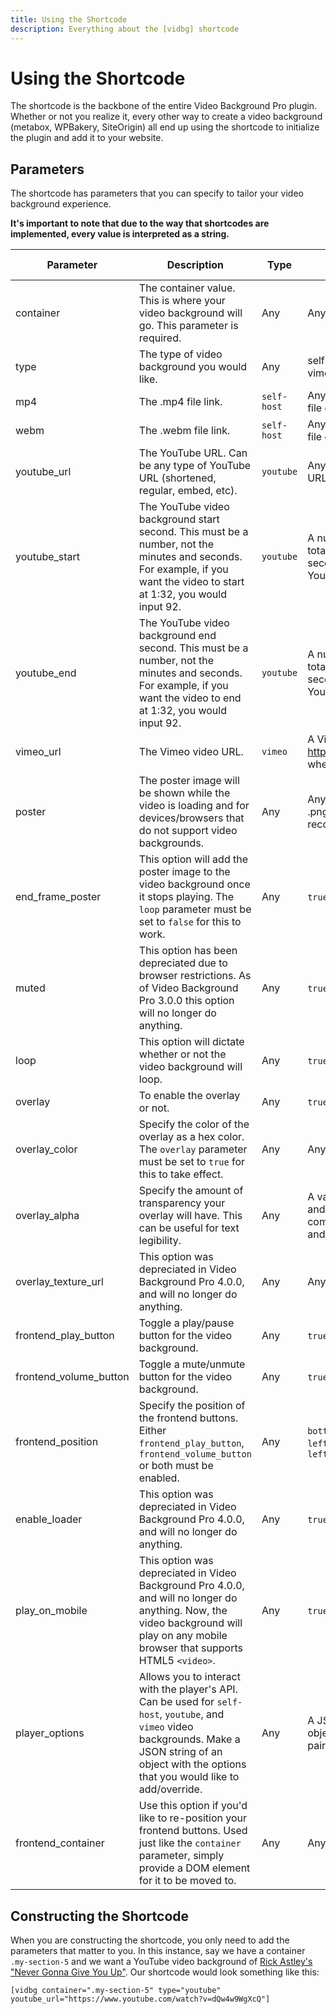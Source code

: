 ```yaml
---
title: Using the Shortcode
description: Everything about the [vidbg] shortcode
---
```


# Using the Shortcode

The shortcode is the backbone of the entire Video Background Pro plugin. Whether or not you realize it, every other way to create a video background (metabox, WPBakery, SiteOrigin) all end up using the shortcode to initialize the plugin and add it to your website.

## Parameters

The shortcode has parameters that you can specify to tailor your video background experience.

**It's important to note that due to the way that shortcodes are implemented, every value is interpreted as a string.**

| Parameter | Description | Type | Accepts | Default Value
| -|-| -| -| -|
| container | The container value. This is where your video background will go. This parameter is required. | Any | Any DOM Element | `""`
| type | The type of video background you would like. | Any | self-host, youtube, vimeo | "self-host"
| mp4 | The .mp4 file link. | `self-host` | Any URL with an `.mp4` file extension. | "null"
| webm | The .webm file link. | `self-host` | Any URL with a `.webm` file extension. | "null"
| youtube_url | The YouTube URL. Can be any type of YouTube URL (shortened, regular, embed, etc).| `youtube` | Any YouTube video URL. | "null"
| youtube_start | The YouTube video background start second. This must be a number, not the minutes and seconds. For example, if you want the video to start at 1:32, you would input 92. | `youtube` | A number less than the total amount of seconds in the YouTube video. | "0"
| youtube_end | The YouTube video background end second. This must be a number, not the minutes and seconds. For example, if you want the video to end at 1:32, you would input 92. | `youtube` | A number less than the total amount of seconds in the YouTube video. | "null"
| vimeo_url | The Vimeo video URL. | `vimeo` | A Vimeo Video URL ex. https://vimeo.com/xxxx where "xxxx" is the ID. | "null"
| poster | The poster image will be shown while the video is loading and for devices/browsers that do not support video backgrounds. | Any | Any URL to an image. .png and .jpg are recommended. | "null"
| end_frame_poster | This option will add the poster image to the video background once it stops playing. The `loop` parameter must be set to `false` for this to work. | Any | `true` or `false` | "false"
| muted | This option has been depreciated due to browser restrictions. As of Video Background Pro 3.0.0 this option will no longer do anything. | Any | `true` or `false` | "true"
| loop | This option will dictate whether or not the video background will loop. | Any | `true` or `false` | "true"
| overlay | To enable the overlay or not. | Any | `true` or `false` | "false"
| overlay_color | Specify the color of the overlay as a hex color. The `overlay` parameter must be set to `true` for this to take effect. | Any | Any Hex color. | "#000"
| overlay_alpha | Specify the amount of transparency your overlay will have. This can be useful for text legibility. | Any | A value between `0.00` and `1.00` where `0.00` is completely transparent and `1.00` begin opaque. | "0.3"
| overlay_texture_url | This option was depreciated in Video Background Pro 4.0.0, and will no longer do anything. | Any | Any URL to an image. | "#"
| frontend_play_button | Toggle a play/pause button for the video background. | Any | `true` or `false` | "false"
| frontend_volume_button | Toggle a mute/unmute button for the video background. | Any | `true` or `false` | "false"
| frontend_position | Specify the position of the frontend buttons. Either `frontend_play_button`, `frontend_volume_button` or both must be enabled. | Any | `bottom-right`, `bottom-left`, `top-right`, `top-left` | "bottom-right"
| enable_loader | This option was depreciated in Video Background Pro 4.0.0, and will no longer do anything. | Any | `true` or `false` | "false"
| play_on_mobile | This option was depreciated in Video Background Pro 4.0.0, and will no longer do anything. Now, the video background will play on any mobile browser that supports HTML5 `<video>`. | Any | `true` or `false` | "true"
| player_options | Allows you to interact with the player's API. Can be used for `self-host`, `youtube`, and `vimeo` video backgrounds. Make a JSON string of an object with the options that you would like to add/override. | Any | A JSON String with an object of key:value pairs. | "null"
| frontend_container | Use this option if you'd like to re-position your frontend buttons. Used just like the `container` parameter, simply provide a DOM element for it to be moved to. | Any | Any DOM Element | "null"

## Constructing the Shortcode

When you are constructing the shortcode, you only need to add the parameters that matter to you. In this instance, say we have a container `.my-section-5` and we want a YouTube video background of [Rick Astley's "Never Gonna Give You Up"](https://www.youtube.com/watch?v=dQw4w9WgXcQ). Our shortcode would look something like this:

```
[vidbg container=".my-section-5" type="youtube" youtube_url="https://www.youtube.com/watch?v=dQw4w9WgXcQ"]
```